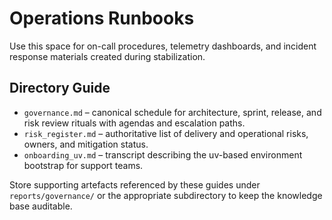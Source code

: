 # Operations Runbooks

Use this space for on-call procedures, telemetry dashboards, and incident response materials created during stabilization.

## Directory Guide

- `governance.md` – canonical schedule for architecture, sprint, release, and risk review rituals with agendas and escalation paths.
- `risk_register.md` – authoritative list of delivery and operational risks, owners, and mitigation status.
- `onboarding_uv.md` – transcript describing the uv-based environment bootstrap for support teams.

Store supporting artefacts referenced by these guides under `reports/governance/` or the appropriate subdirectory to keep the
knowledge base auditable.
